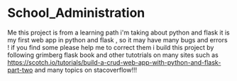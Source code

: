 # School_Administration
Me
this project is from a learning path i'm taking about python and flask
it is my first web app in python and flask , so it may have many bugs and errors !
if you find some please help me to correct them
i build this project by following grimberg flask book and other tutotrials on many sites
such as https://scotch.io/tutorials/build-a-crud-web-app-with-python-and-flask-part-two
and many topics on stacoverflow!!!
